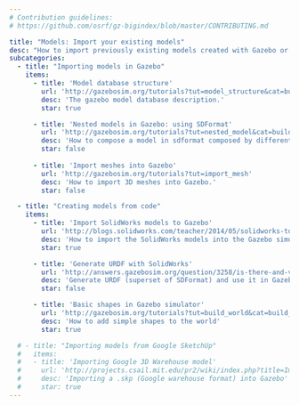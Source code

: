 ```yaml
---
# Contribution guidelines:
# https://github.com/osrf/gz-bigindex/blob/master/CONTRIBUTING.md 

title: "Models: Import your existing models"
desc: "How to import previously existing models created with Gazebo or other external tools (Solidworks, Google Sketchup etc.)."
subcategories: 
  - title: "Importing models in Gazebo"
    items: 
      - title: 'Model database structure'
        url: 'http://gazebosim.org/tutorials?tut=model_structure&cat=build_robot'
        desc: 'The gazebo model database description.'
        star: true

      - title: 'Nested models in Gazebo: using SDFormat'
        url: 'http://gazebosim.org/tutorials?tut=nested_model&cat=build_robot'
        desc: 'How to compose a model in sdformat composed by different models.'
        star: false
      
      - title: 'Import meshes into Gazebo'
        url: 'http://gazebosim.org/tutorials?tut=import_mesh'
        desc: 'How to import 3D meshes into Gazebo.'
        star: false

  - title: "Creating models from code"
    items: 
      - title: 'Import SolidWorks models to Gazebo'
        url: 'http://blogs.solidworks.com/teacher/2014/05/solidworks-to-gazebo-robot-simulation.html'
        desc: 'How to import the SolidWorks models into the Gazebo simulator.'
        star: true

      - title: 'Generate URDF with SolidWorks'
        url: 'http://answers.gazebosim.org/question/3258/is-there-and-visualization-software-to-create-a-sdf-file-eg-can-we-create-a-sdf-file-from-a-cad-model-etc/'
        desc: 'Generate URDF (superset of SDFormat) and use it in Gazebo'
        star: false

      - title: 'Basic shapes in Gazebo simulator'
        url: 'http://gazebosim.org/tutorials?tut=build_world&cat=build_world#AddingSimpleShapes'
        desc: 'How to add simple shapes to the world'
        star: true

  # - title: "Importing models from Google SketchUp"
  #   items: 
  #   - title: 'Importing Google 3D Warehouse model'
  #     url: 'http://projects.csail.mit.edu/pr2/wiki/index.php?title=Importing_a_Google_3D_Warehouse_Model_%28.skp%29_into_Gazebo'
  #     desc: 'Importing a .skp (Google warehouse format) into Gazebo'
  #     star: true
---
```

